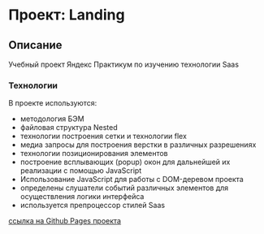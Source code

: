 # Проект: Landing

## Описание
Учебный проект Яндекс Практикум по изучению технологии Saas

### Технологии
В проекте используются:
* методология БЭМ
* файловая структура Nested
* технологии построения сетки и технологии flex
* медиа запросы для построения верстки в различных разрешениях
* технологии позиционирования элементов
* построение всплывающих (popup) окон для дальнейшей их реализации с помощью JavaScript
* Использование JavaScript для работы с DOM-деревом проекта
* определены слушатели событий различных элементов для осуществления логики интерфейса
* используется препроцессор стилей Saas

[ссылка на Github Pages проекта](https://alexghz81.github.io/mesto-project/)

